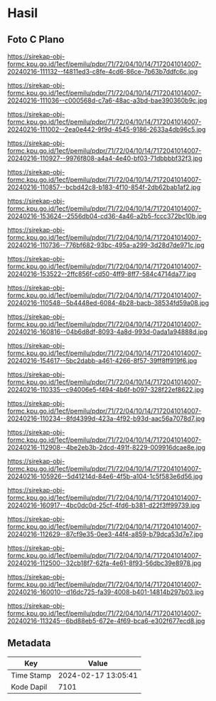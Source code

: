 # Hasil

## Foto C Plano

https://sirekap-obj-formc.kpu.go.id/1ecf/pemilu/pdpr/71/72/04/10/14/7172041014007-20240216-111132--f4811ed3-c8fe-4cd6-86ce-7b63b7ddfc6c.jpg

https://sirekap-obj-formc.kpu.go.id/1ecf/pemilu/pdpr/71/72/04/10/14/7172041014007-20240216-111036--c000568d-c7a6-48ac-a3bd-bae390360b9c.jpg

https://sirekap-obj-formc.kpu.go.id/1ecf/pemilu/pdpr/71/72/04/10/14/7172041014007-20240216-111002--2ea0e442-9f9d-4545-9186-2633a4db96c5.jpg

https://sirekap-obj-formc.kpu.go.id/1ecf/pemilu/pdpr/71/72/04/10/14/7172041014007-20240216-110927--9976f808-a4a4-4e40-bf03-71dbbbbf32f3.jpg

https://sirekap-obj-formc.kpu.go.id/1ecf/pemilu/pdpr/71/72/04/10/14/7172041014007-20240216-110857--bcbd42c8-b183-4f10-854f-2db62bab1af2.jpg

https://sirekap-obj-formc.kpu.go.id/1ecf/pemilu/pdpr/71/72/04/10/14/7172041014007-20240216-153624--2556db04-cd36-4a46-a2b5-fccc372bc10b.jpg

https://sirekap-obj-formc.kpu.go.id/1ecf/pemilu/pdpr/71/72/04/10/14/7172041014007-20240216-110736--776bf682-93bc-495a-a299-3d28d7de971c.jpg

https://sirekap-obj-formc.kpu.go.id/1ecf/pemilu/pdpr/71/72/04/10/14/7172041014007-20240216-153522--2ffc856f-cd50-4ff9-8ff7-584c4714da77.jpg

https://sirekap-obj-formc.kpu.go.id/1ecf/pemilu/pdpr/71/72/04/10/14/7172041014007-20240216-110548--5b4448ed-6084-4b28-bacb-38534fd59a08.jpg

https://sirekap-obj-formc.kpu.go.id/1ecf/pemilu/pdpr/71/72/04/10/14/7172041014007-20240216-160816--04b6d8df-8093-4a8d-993d-0ada1a94888d.jpg

https://sirekap-obj-formc.kpu.go.id/1ecf/pemilu/pdpr/71/72/04/10/14/7172041014007-20240216-154617--5bc2dabb-a461-4266-8f57-39ff8ff919f6.jpg

https://sirekap-obj-formc.kpu.go.id/1ecf/pemilu/pdpr/71/72/04/10/14/7172041014007-20240216-110335--c94006e5-f494-4b6f-b097-328f22ef8622.jpg

https://sirekap-obj-formc.kpu.go.id/1ecf/pemilu/pdpr/71/72/04/10/14/7172041014007-20240216-110234--8fd4399d-423a-4f92-b93d-aac56a7078d7.jpg

https://sirekap-obj-formc.kpu.go.id/1ecf/pemilu/pdpr/71/72/04/10/14/7172041014007-20240216-112908--4be2eb3b-2dcd-491f-8229-009916dcae8e.jpg

https://sirekap-obj-formc.kpu.go.id/1ecf/pemilu/pdpr/71/72/04/10/14/7172041014007-20240216-105926--5d41214d-84e6-4f5b-a104-1c5f583e6d56.jpg

https://sirekap-obj-formc.kpu.go.id/1ecf/pemilu/pdpr/71/72/04/10/14/7172041014007-20240216-160917--4bc0dc0d-25cf-4fd6-b381-d22f3ff99739.jpg

https://sirekap-obj-formc.kpu.go.id/1ecf/pemilu/pdpr/71/72/04/10/14/7172041014007-20240216-112629--87cf9e35-0ee3-44f4-a859-b79dca53d7e7.jpg

https://sirekap-obj-formc.kpu.go.id/1ecf/pemilu/pdpr/71/72/04/10/14/7172041014007-20240216-112500--32cb18f7-62fa-4e61-8f93-56dbc39e8978.jpg

https://sirekap-obj-formc.kpu.go.id/1ecf/pemilu/pdpr/71/72/04/10/14/7172041014007-20240216-160010--d16dc725-fa39-4008-b401-14814b297b03.jpg

https://sirekap-obj-formc.kpu.go.id/1ecf/pemilu/pdpr/71/72/04/10/14/7172041014007-20240216-113245--6bd88eb5-672e-4f69-bca6-e302f677ecd8.jpg


## Metadata

| Key        | Value               |
| ---------- | ------------------- |
| Time Stamp | 2024-02-17 13:05:41 |
| Kode Dapil | 7101                |



